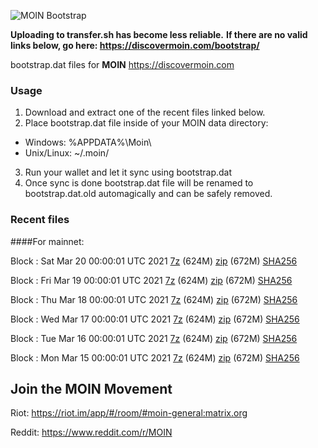 ![MOIN Bootstrap](https://i.imgur.com/KjM1jMp.jpg)

**Uploading to transfer.sh has become less reliable.**
**If there are no valid links below, go here: https://discovermoin.com/bootstrap/**

bootstrap.dat files for **MOIN** https://discovermoin.com

### Usage

1. Download and extract one of the recent files linked below.
2. Place bootstrap.dat file inside of your MOIN data directory:
 - Windows: %APPDATA%\Moin\
 - Unix/Linux: ~/.moin/
3. Run your wallet and let it sync using bootstrap.dat
4. Once sync is done bootstrap.dat file will be renamed to bootstrap.dat.old automagically and can be safely removed.


### Recent files

####For mainnet:

Block : Sat Mar 20 00:00:01 UTC 2021 [7z](https://transfer.sh/emWuI/bootstrap.dat.20210320.7z) (624M) [zip](https://transfer.sh/oD3Kx/bootstrap.dat.20210320.zip) (672M) [SHA256](https://transfer.sh/LZSKQ/sha256.txt)

Block : Fri Mar 19 00:00:01 UTC 2021 [7z](https://transfer.sh/ZuI7Q/bootstrap.dat.20210319.7z) (624M) [zip](https://transfer.sh/E2fmL/bootstrap.dat.20210319.zip) (672M) [SHA256](https://transfer.sh/gfeyU/sha256.txt)

Block : Thu Mar 18 00:00:01 UTC 2021 [7z](https://transfer.sh/f6o2i/bootstrap.dat.20210318.7z) (624M) [zip](https://transfer.sh/yudve/bootstrap.dat.20210318.zip) (672M) [SHA256](https://transfer.sh/AF2M2/sha256.txt)

Block : Wed Mar 17 00:00:01 UTC 2021 [7z](https://transfer.sh/t8ZA5/bootstrap.dat.20210317.7z) (624M) [zip](https://transfer.sh/neg9e/bootstrap.dat.20210317.zip) (672M) [SHA256](https://transfer.sh/lNG9S/sha256.txt)

Block : Tue Mar 16 00:00:01 UTC 2021 [7z](https://transfer.sh/MDC6z/bootstrap.dat.20210316.7z) (624M) [zip](https://transfer.sh/7OIf0/bootstrap.dat.20210316.zip) (672M) [SHA256](https://transfer.sh/1qpUy/sha256.txt)

Block : Mon Mar 15 00:00:01 UTC 2021 [7z](https://transfer.sh/125BKA/bootstrap.dat.20210315.7z) (624M) [zip](https://transfer.sh/GXOUg/bootstrap.dat.20210315.zip) (672M) [SHA256](https://transfer.sh/5Gacv/sha256.txt)

## Join the MOIN Movement

Riot: https://riot.im/app/#/room/#moin-general:matrix.org

Reddit: https://www.reddit.com/r/MOIN

